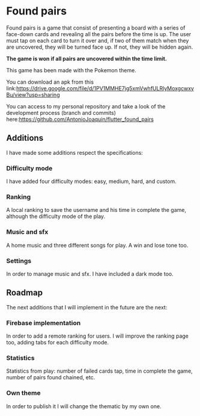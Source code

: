 # Found pairs

Found pairs is a game that consist of presenting a board with a series of face-down cards and revealing all the pairs before the time is up. The user must tap on each card to turn it over and, if two of them match when they are uncovered, they will be turned face up. If not, they will be hidden again.

**The game is won if all pairs are uncovered within the time limit.**

This game has been made with the Pokemon theme.

You can download an apk from this link:<https://drive.google.com/file/d/1PV1MMHE7jg5xmVwhfULRlyMoxgcwxyBu/view?usp=sharing>

You can access to my personal repository and take a look of the development process (branch and commits) here:<https://github.com/AntonioJoaquin/flutter_found_pairs>

## Additions

I have made some additions respect the specifications:

### Difficulty mode

I have added four difficulty modes: easy, medium, hard, and custom.

### Ranking

A local ranking to save the username and his time in complete the game, although the difficulty mode of the play.

### Music and sfx

A home music and three different songs for play. A win and lose tone too. 

### Settings

In order to manage music and sfx. I have included a dark mode too.

## Roadmap

The next additions that I will implement in the future are the next:

### Firebase implementation

In order to add a remote ranking for users. I will improve the ranking page too, adding tabs for each difficulty mode.

### Statistics

Statistics from play: number of failed cards tap, time in complete the game, number of pairs found chained, etc.

### Own theme

In order to publish it I will change the thematic by my own one.

